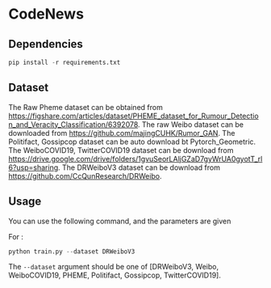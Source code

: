 # CodeNews

## Dependencies

```python
pip install -r requirements.txt
```

## Dataset
The Raw Pheme dataset can be obtained from https://figshare.com/articles/dataset/PHEME_dataset_for_Rumour_Detection_and_Veracity_Classification/6392078.
The raw Weibo dataset can be downloaded from https://github.com/majingCUHK/Rumor_GAN.
The Politifact, Gossipcop dataset can be auto download bt Pytorch_Geometric.
The WeiboCOVID19, TwitterCOVID19 dataset can be download from https://drive.google.com/drive/folders/1gvuSeorLAljGZaD7gyWrUA0gyotT_rl6?usp=sharing.
The DRWeiboV3 dataset can be download from https://github.com/CcQunResearch/DRWeibo.

## Usage

You can use the following command, and the parameters are given

For :
```python
python train.py --dataset DRWeiboV3
```

The `--dataset` argument should be one of [DRWeiboV3, Weibo, WeiboCOVID19, PHEME, Politifact, Gossipcop, TwitterCOVID19].
